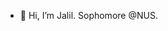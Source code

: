 - 👋 Hi, I’m Jalil. Sophomore @NUS.

<!---
jachelil/jachelil is a ✨ special ✨ repository because its `README.md` (this file) appears on your GitHub profile.
You can click the Preview link to take a look at your changes.
--->
